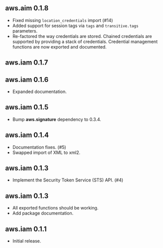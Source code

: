 ## aws.aim 0.1.8

* Fixed missing `location_credentials` import (#14)
* Added support for session tags via `tags` and `transitive.tags` parameters.
* Re-factored the way credentials are stored. Chained credentials are
  supported by providing a stack of credentials. Credential
  management functions are now exported and documented.

## aws.iam 0.1.7

## aws.iam 0.1.6

* Expanded documentation.

## aws.iam 0.1.5

* Bump **aws.signature** dependency to 0.3.4.

## aws.iam 0.1.4

* Documentation fixes. (#5)
* Swapped import of XML to xml2.

## aws.iam 0.1.3

* Implement the Security Token Service (STS) API. (#4)

## aws.iam 0.1.3

* All exported functions should be working.
* Add package documentation.

## aws.iam 0.1.1

* Initial release.
